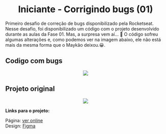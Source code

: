 
<div align="center">
  <h1>Iniciante - Corrigindo bugs (01)</h1>
  

  
  <div align="left">
   Primeiro desafio de correção de bugs disponibilizado pela Rocketseat. Nesse desafio, foi disponibilizado um código com o projeto desenvolvido durante as aulas da Fase 01.
  Mas, a surpresa vem aí...  👀  
  O código sofreu algumas alterações e, como podemos ver na imagem abaixo, ele não está mais da mesma forma que o Maykão deixou.😀. 


  </div border="1">
  <h2 align="left">Codigo com bugs</h2>
  <img src="https://user-images.githubusercontent.com/17308374/169598340-beb9bc48-494b-471b-889d-11c8509700de.png">
  <h2 align="left">Projeto original</h2>
  <img src="https://user-images.githubusercontent.com/17308374/169598395-ba797d4e-c20a-4eab-a735-ff7951436ee1.png">
  </div>
  
 <strong>Links para o projeto:</strong>

Página: [ver online](https://efficient-sloth-d85.notion.site/Iniciante-Corrigindo-bugs-01-b448368a774c4badae1964ab414f5272)
<br>
Design: [Figma](https://www.figma.com/file/fAvYZz4dPV5MfhL77XkqkD/Explorer---Projeto-01?node-id=0%3A1)
<br>

